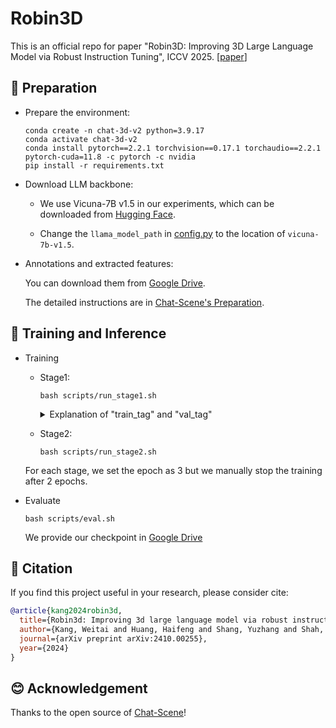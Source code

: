 # Robin3D

This is an official repo for paper "Robin3D: Improving 3D Large Language Model via Robust Instruction Tuning", ICCV 2025.
[[paper](https://arxiv.org/pdf/2410.00255)]


## 🔨 Preparation

- Prepare the environment:
  
  ```shell
  conda create -n chat-3d-v2 python=3.9.17
  conda activate chat-3d-v2
  conda install pytorch==2.2.1 torchvision==0.17.1 torchaudio==2.2.1 pytorch-cuda=11.8 -c pytorch -c nvidia
  pip install -r requirements.txt
  ```
  
- Download LLM backbone:
  -  We use Vicuna-7B v1.5 in our experiments, which can be downloaded from [Hugging Face](https://huggingface.co/lmsys/vicuna-7b-v1.5).

  - Change the `llama_model_path` in [config.py](./scripts/config.py) to the location of `vicuna-7b-v1.5`.
  

- Annotations and extracted features:

  You can download them from [Google Drive](https://drive.google.com/file/d/1hv-N-p9tm6nhoe6tlbZANgxYIjuVvX1n/view?usp=sharing).
  
  The detailed instructions are in [Chat-Scene's Preparation](https://github.com/ZzZZCHS/Chat-Scene/tree/dev/preprocess).


## 🤖 Training and Inference

- Training
  - Stage1:
    ```
    bash scripts/run_stage1.sh 
    ```

    <details>
    <summary> Explanation of "train_tag" and "val_tag" </summary>

    - Use `#` to seperate different datasets

    - Datasets:
      - `scanrefer`: [ScanRefer](https://github.com/daveredrum/ScanRefer) Dataset
      - `scan2cap`: [Scan2Cap](https://github.com/daveredrum/Scan2Cap) Dataset
      - `scanqa`: [ScanQA](https://github.com/ATR-DBI/ScanQA) Dataset
      - `sqa3d`: [SQA3D](https://github.com/SilongYong/SQA3D) Dataset
      - `multi3dref`: [Multi3dRefer](https://github.com/3dlg-hcvc/M3DRef-CLIP) Dataset
      - `nr3d_caption`: A captioning dataset originated from [Nr3D](https://github.com/referit3d/referit3d).
      - `obj_align`: A dataset originated from ScanRefer to align the object identifiers with object tokens.
    
    - Please check the script file for further explanation of the other dataset.

    </details>
  
  - Stage2:
    ```
    bash scripts/run_stage2.sh 
    ```
  For each stage, we set the epoch as 3 but we manually stop the training after 2 epochs.

- Evaluate
  
  <!-- - Modify [run.sh](scripts/run.sh): () -->
  
    ```
    bash scripts/eval.sh
    ```
  
  We provide our checkpoint in [Google Drive](https://drive.google.com/file/d/1hv-N-p9tm6nhoe6tlbZANgxYIjuVvX1n/view?usp=sharing)
  

## 📄 Citation

If you find this project useful in your research, please consider cite:
```BibTeX
@article{kang2024robin3d,
  title={Robin3d: Improving 3d large language model via robust instruction tuning},
  author={Kang, Weitai and Huang, Haifeng and Shang, Yuzhang and Shah, Mubarak and Yan, Yan},
  journal={arXiv preprint arXiv:2410.00255},
  year={2024}
}
```

## 😊 Acknowledgement

Thanks to the open source of [Chat-Scene](https://github.com/ZzZZCHS/Chat-Scene/tree/dev)!
